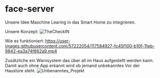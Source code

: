# face-server
Unsere Idee Maschine Learing in das Smart Home zu integrieren.

Unsere Konzept:
![TheCheckIN](https://user-images.githubusercontent.com/57222054/117571313-558d3080-b0ce-11eb-8e4e-8b9a0bbe1eb0.png)

Wie es funktioniert:
https://user-images.githubusercontent.com/57222054/117584927-fc45f100-b10f-11eb-9842-ea3a74f862a9.mp4


Zusätzliche ein Warnsystem das über all im Haus aufgestellt werden kann. 
Damit auch ohne App erkannt wird ob jemand unbekanntes Vor der Haustüre steht.
![Unbenanntes_Projekt](https://user-images.githubusercontent.com/57222054/117572593-e4e91280-b0d3-11eb-9e61-6ad781896877.png)
